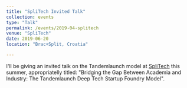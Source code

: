 ```yaml
---
title: "SpliTech Invited Talk"
collection: events
type: "Talk"
permalink: /events/2019-04-splitech
venue: "SpliTech"
date: 2019-06-20
location: "Brac+Split, Croatia"

---
```


I'll be giving an invited talk on the Tandemlaunch model at [SpliTech](http://2019.splitech.org/) this summer, appropriatelly titled: "Bridging the Gap Between Academia and Industry: The Tandemlaunch Deep Tech Startup Foundry Model".
